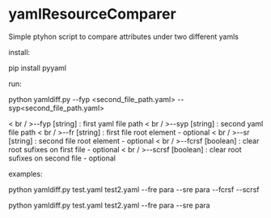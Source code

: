 # yamlResourceComparer
Simple ptyhon script to compare attributes under two different yamls

install:

pip install pyyaml


run:

python yamldiff.py --fyp <second_file_path.yaml> --syp<second_file_path.yaml>

< br / >--fyp [string] :  first yaml file path
< br / >--syp [string] : second yaml file path
< br / >--fr [string] : first file root element - optional
< br / >--sr [string] : second file root element - optional
< br / >--fcrsf [boolean] : clear root sufixes on first file - optional
< br / >--scrsf [boolean] : clear root sufixes on second file - optional

examples: 

python yamldiff.py test.yaml test2.yaml --fre para --sre para --fcrsf --scrsf

python yamldiff.py test.yaml test2.yaml --fre para --sre para


